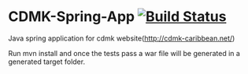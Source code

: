 # CDMK-Spring-App [![Build Status](https://travis-ci.org/JA-VON/CDMK-Spring-App.svg?branch=master)](https://travis-ci.org/JA-VON/CDMK-Spring-App)
Java spring application for cdmk website(http://cdmk-caribbean.net/)

Run mvn install and once the tests pass a war file will be generated in a generated target folder. 
